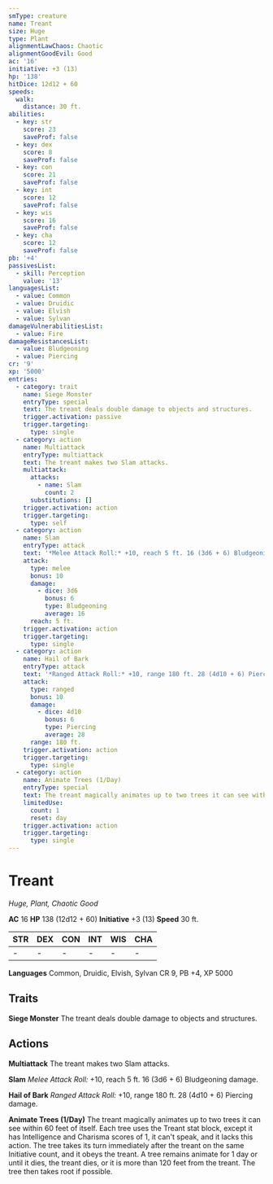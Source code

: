 ```yaml
---
smType: creature
name: Treant
size: Huge
type: Plant
alignmentLawChaos: Chaotic
alignmentGoodEvil: Good
ac: '16'
initiative: +3 (13)
hp: '138'
hitDice: 12d12 + 60
speeds:
  walk:
    distance: 30 ft.
abilities:
  - key: str
    score: 23
    saveProf: false
  - key: dex
    score: 8
    saveProf: false
  - key: con
    score: 21
    saveProf: false
  - key: int
    score: 12
    saveProf: false
  - key: wis
    score: 16
    saveProf: false
  - key: cha
    score: 12
    saveProf: false
pb: '+4'
passivesList:
  - skill: Perception
    value: '13'
languagesList:
  - value: Common
  - value: Druidic
  - value: Elvish
  - value: Sylvan
damageVulnerabilitiesList:
  - value: Fire
damageResistancesList:
  - value: Bludgeoning
  - value: Piercing
cr: '9'
xp: '5000'
entries:
  - category: trait
    name: Siege Monster
    entryType: special
    text: The treant deals double damage to objects and structures.
    trigger.activation: passive
    trigger.targeting:
      type: single
  - category: action
    name: Multiattack
    entryType: multiattack
    text: The treant makes two Slam attacks.
    multiattack:
      attacks:
        - name: Slam
          count: 2
      substitutions: []
    trigger.activation: action
    trigger.targeting:
      type: self
  - category: action
    name: Slam
    entryType: attack
    text: '*Melee Attack Roll:* +10, reach 5 ft. 16 (3d6 + 6) Bludgeoning damage.'
    attack:
      type: melee
      bonus: 10
      damage:
        - dice: 3d6
          bonus: 6
          type: Bludgeoning
          average: 16
      reach: 5 ft.
    trigger.activation: action
    trigger.targeting:
      type: single
  - category: action
    name: Hail of Bark
    entryType: attack
    text: '*Ranged Attack Roll:* +10, range 180 ft. 28 (4d10 + 6) Piercing damage.'
    attack:
      type: ranged
      bonus: 10
      damage:
        - dice: 4d10
          bonus: 6
          type: Piercing
          average: 28
      range: 180 ft.
    trigger.activation: action
    trigger.targeting:
      type: single
  - category: action
    name: Animate Trees (1/Day)
    entryType: special
    text: The treant magically animates up to two trees it can see within 60 feet of itself. Each tree uses the Treant stat block, except it has Intelligence and Charisma scores of 1, it can't speak, and it lacks this action. The tree takes its turn immediately after the treant on the same Initiative count, and it obeys the treant. A tree remains animate for 1 day or until it dies, the treant dies, or it is more than 120 feet from the treant. The tree then takes root if possible.
    limitedUse:
      count: 1
      reset: day
    trigger.activation: action
    trigger.targeting:
      type: single
---
```


# Treant
*Huge, Plant, Chaotic Good*

**AC** 16
**HP** 138 (12d12 + 60)
**Initiative** +3 (13)
**Speed** 30 ft.

| STR | DEX | CON | INT | WIS | CHA |
| --- | --- | --- | --- | --- | --- |
| - | - | - | - | - | - |

**Languages** Common, Druidic, Elvish, Sylvan
CR 9, PB +4, XP 5000

## Traits

**Siege Monster**
The treant deals double damage to objects and structures.

## Actions

**Multiattack**
The treant makes two Slam attacks.

**Slam**
*Melee Attack Roll:* +10, reach 5 ft. 16 (3d6 + 6) Bludgeoning damage.

**Hail of Bark**
*Ranged Attack Roll:* +10, range 180 ft. 28 (4d10 + 6) Piercing damage.

**Animate Trees (1/Day)**
The treant magically animates up to two trees it can see within 60 feet of itself. Each tree uses the Treant stat block, except it has Intelligence and Charisma scores of 1, it can't speak, and it lacks this action. The tree takes its turn immediately after the treant on the same Initiative count, and it obeys the treant. A tree remains animate for 1 day or until it dies, the treant dies, or it is more than 120 feet from the treant. The tree then takes root if possible.
